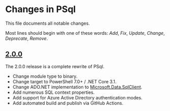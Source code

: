 # Changes in PSql
This file documents all notable changes.

Most lines should begin with one of these words:
*Add*, *Fix*, *Update*, *Change*, *Deprecate*, *Remove*.

<!--
## [Unreleased](https://github.com/sharpjs/PSConcurrent/compare/v2.0.1..HEAD)
(none)

## [2.0.1](https://github.com/sharpjs/PSConcurrent/compare/v2.0.0..v2.0.1)
Future release.
-->

## [2.0.0](https://github.com/sharpjs/PSConcurrent/tree/v2.0.0)
The 2.0.0 release is a complete rewrite of PSql.
- Change module type to binary.
- Change target to PowerShell 7.0+ / .NET Core 3.1.
- Change ADO.NET implementation to [Microsoft.Data.SqlClient](https://github.com/dotnet/SqlClient).
- Add numerous SQL context properties.
- Add support for Azure Active Directory authentication modes.
- Add automated build and publish via GitHub Actions.


